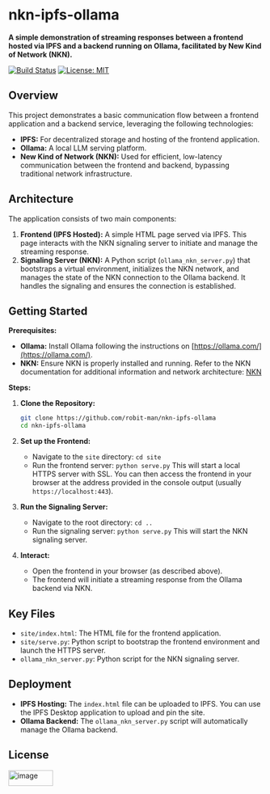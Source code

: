 # nkn-ipfs-ollama

**A simple demonstration of streaming responses between a frontend hosted via IPFS and a backend running on Ollama, facilitated by New Kind of Network (NKN).**

[![Build Status](https://github.com/robit-man/nkn-ipfs-ollama/actions/workflows/main.yml/badge.svg)](https://github.com/robit-man/nkn-ipfs-ollama/actions)
[![License: MIT](https://img.shields.io/github/license/robit-man/nkn-ipfs-ollama)](https://github.com/robit-man/nkn-ipfs-ollama/blob/main/LICENSE)

## Overview

This project demonstrates a basic communication flow between a frontend application and a backend service, leveraging the following technologies:

*   **IPFS:** For decentralized storage and hosting of the frontend application.
*   **Ollama:** A local LLM serving platform.
*   **New Kind of Network (NKN):**  Used for efficient, low-latency communication between the frontend and backend, bypassing traditional network infrastructure.

## Architecture

The application consists of two main components:

1.  **Frontend (IPFS Hosted):**  A simple HTML page served via IPFS.  This page interacts with the NKN signaling server to initiate and manage the streaming response.
2.  **Signaling Server (NKN):**  A Python script (`ollama_nkn_server.py`) that bootstraps a virtual environment, initializes the NKN network, and manages the state of the NKN connection to the Ollama backend.  It handles the signaling and ensures the connection is established.

## Getting Started

**Prerequisites:**

*   **Ollama:**  Install Ollama following the instructions on [https://ollama.com/](https://ollama.com/).
*   **NKN:**  Ensure NKN is properly installed and running.  Refer to the NKN documentation for additional information and network architecture: [NKN](https://nkn.org/) 

**Steps:**

1.  **Clone the Repository:**
    ```bash
    git clone https://github.com/robit-man/nkn-ipfs-ollama
    cd nkn-ipfs-ollama
    ```

2.  **Set up the Frontend:**
    *   Navigate to the `site` directory: `cd site`
    *   Run the frontend server: `python serve.py`  This will start a local HTTPS server with SSL.  You can then access the frontend in your browser at the address provided in the console output (usually `https://localhost:443`).

3.  **Run the Signaling Server:**
    *   Navigate to the root directory: `cd ..`
    *   Run the signaling server: `python serve.py` This will start the NKN signaling server.

4.  **Interact:**
    *   Open the frontend in your browser (as described above).
    *   The frontend will initiate a streaming response from the Ollama backend via NKN.

## Key Files

*   `site/index.html`: The HTML file for the frontend application.
*   `site/serve.py`:  Python script to bootstrap the frontend environment and launch the HTTPS server.
*   `ollama_nkn_server.py`: Python script for the NKN signaling server.

## Deployment

*   **IPFS Hosting:**  The `index.html` file can be uploaded to IPFS.  You can use the IPFS Desktop application to upload and pin the site.
*   **Ollama Backend:** The `ollama_nkn_server.py` script will automatically manage the Ollama backend.

## License

[<img width="88" height="31" alt="image" src="https://github.com/user-attachments/assets/e71cf03b-bab9-435f-a130-500ea752e4ac" />
](https://www.wtfpl.net/)
